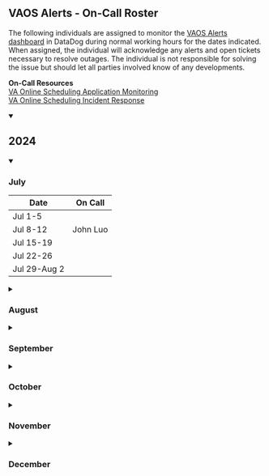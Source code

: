## VAOS Alerts - On-Call Roster
The following individuals are assigned to monitor the [VAOS Alerts dashboard](https://vagov.ddog-gov.com/dashboard/7t4-7fw-pgj/vaos-alerts?from_ts=1687974286009&to_ts=1688147086009&live=true) in DataDog during normal working hours for the dates indicated.  When assigned, the individual will acknowledge any alerts and open tickets necessary to resolve outages.  The individual is not responsible for solving the issue but should let all parties involved know of any developments.  

**On-Call Resources**  
[VA Online Scheduling Application Monitoring](https://github.com/department-of-veterans-affairs/va.gov-team/tree/master/products/health-care/appointments/va-online-scheduling/engineering/application-monitoring)  
[VA Online Scheduling Incident Response](https://github.com/department-of-veterans-affairs/va.gov-team/tree/master/products/health-care/appointments/va-online-scheduling/engineering/incident_response)

<details open>
  <summary>
    
## 2024
  </summary>
  
  <details open>
  <summary>
    
### July
  </summary>
  
  | Date | On Call |
  |------------|--------------------|
  |Jul 1-5  ||
  |Jul 8-12 | John Luo |
  |Jul 15-19||
  |Jul 22-26||
  |Jul 29-Aug 2|
 </details>

 <details>
  <summary>
    
### August
  </summary>
  
  | Date | On Call |
  |------------|--------------------|
  |Aug 5-9||
  |Aug 12-16||
  |Aug 19-23||
  |Aug 26-30||
 </details>
 
 <details>
  <summary>
    
### September
  </summary>
  
  | Date | On Call |
  |------------|--------------------|
  |Sep 2-6||
  |Sep 9-13||
  |Sep 16-20||
  |Sep 23-27||
  |Sep 30-Oct 4||
 </details>

 <details>
  <summary>
    
### October
  </summary>
  
  | Date | On Call |
  |------------|--------------------|
  |Oct 7-11||
  |Oct 14-18||
  |Oct 21-25||
  |Oct 28-Nov 1||
 </details>

 <details>
  <summary>
    
### November
  </summary>
  
  | Date | On Call |
  |------------|--------------------|
  |Nov 4-8||
  |Nov 11-15||
  |Nov 18-22||
  |Nov 25-29||
 </details>

 <details>
  <summary>
    
### December
  </summary>
  
  | Date | On Call |
  |------------|--------------------|
  |Dec 2-6||
  |Dec 9-13||
  |Dec 16-20||
  |Dec 30-Jan 3||
 </details>

</details>
